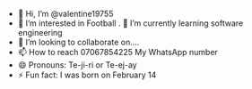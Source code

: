 - 👋 Hi, I’m @valentine19755
- 👀 I’m interested in Football
. 🌱 I’m currently learning software engineering
- 💞️ I’m looking to collaborate on....
- 📫 How to reach 07067854225 My WhatsApp number
- 😄 Pronouns: Te-ji-ri or Te-ej-ay 
- ⚡ Fun fact: I was born on February 14

<!---
valentine19755/valentine19755 is a ✨ special ✨ repository because its `README.md` (this file) appears on your GitHub profile.
You can click the Preview link to take a look at your changes.
--->

